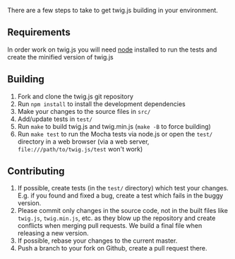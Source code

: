 There are a few steps to take to get twig.js building in your environment.

## Requirements

In order work on twig.js you will need [node](http://nodejs.org/) installed to run the tests and create the minified version of twig.js

## Building 

1. Fork and clone the twig.js git repository
2. Run `npm install` to install the development dependencies
3. Make your changes to the source files in `src/`
4. Add/update tests in `test/`
5. Run `make` to build twig.js and twig.min.js (`make -B` to force building)
6. Run `make test` to run the Mocha tests via node.js or open the `test/` directory in a web browser (via a web server, `file:///path/to/twig.js/test` won't work)

## Contributing

1. If possible, create tests (in the `test/` directory) which test your changes. E.g. if you found and fixed a bug, create a test which fails in the buggy version.
2. Please commit only changes in the source code, not in the built files like `twig.js`, `twig.min.js`, etc. as they blow up the repository and create conflicts when merging pull requests. We build a final file when releasing a new version.
3. If possible, rebase your changes to the current master.
4. Push a branch to your fork on Github, create a pull request there.